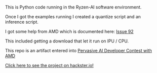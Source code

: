 This is Python code running in the Ryzen-AI software environment.

Once I got the examples running I created a quantize script and an inference script. 

I got some help from AMD which is documented here: [Issue 92](https://github.com/amd/RyzenAI-SW/issues/92)

This included getting a download that let it run on IPU / CPU.

This repo is an artifact entered into
[Pervasive AI Developer Contest with AMD](https://www.hackster.io/contests/amd2023)

[Click here to see the project on hackster.io!](https://www.hackster.io/rhenry74/the-ai-enabled-operating-system-ecosystem-f66272)
